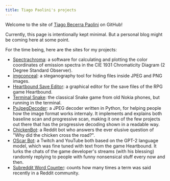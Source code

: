 ```yaml
---
title: Tiago Paolini's projects
---
```

Welcome to the site of [Tiago Becerra Paolini](https://github.com/tbpaolini) on GitHub!

Currently, this page is intentionally kept minimal. But a personal blog might be coming here at some point.

For the time being, here are the sites for my projects:
- [Spectrachroma](https://tbpaolini.github.io/spectrachroma): a software for calculating and plotting the color coordinates of emission spectra in the CIE 1931 Chromaticity Diagram (2 Degree Standard Observer).
- [imgconceal](https://tbpaolini.github.io/imgconceal): a steganography tool for hiding files inside JPEG and PNG images.
- [Heartbound Save Editor](https://github.com/tbpaolini/Heartbound-Save-Editor): a graphical editor for the save files of the RPG game Heartbound.
- [Terminal Snake](https://github.com/tbpaolini/terminal-snake): the classical Snake game from old Nokia phones, but running in the terminal.
- [PyJpegDecoder](https://github.com/tbpaolini/PyJpegDecoder): a JPEG decoder written in Python, for helping people how the image format works internaly. It implements and explains both baseline scan and progressive scan, making it one of the few projects out there that has the progressive decoding shown in a readable way.
- [ChickenBot](https://github.com/tbpaolini/chickenbot): a Reddit bot who answers the ever elusive question of "Why did the chicken cross the road?".
- [OScar Bot](https://github.com/tbpaolini/gpt-2-oscar): a Twitch and YouTube both based on the GPT-2 language model, which was fine tuned with text from the game Heartbound. It lurks the chats of the game developer's streams (with his blessing) randomly replying to people with funny nonsensical stuff every now and then.
- [Subreddit Word Counter](https://github.com/tbpaolini/subreddit-wordcounter): counts how many times a term was said recently in a Reddit community.
